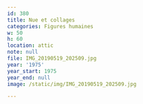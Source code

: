 ```yaml
---
id: 380
title: Nue et collages
categories: Figures humaines
w: 50
h: 60
location: attic
note: null
file: IMG_20190519_202509.jpg
year: '1975'
year_start: 1975
year_end: null
image: /static/img/IMG_20190519_202509.jpg

---
```

